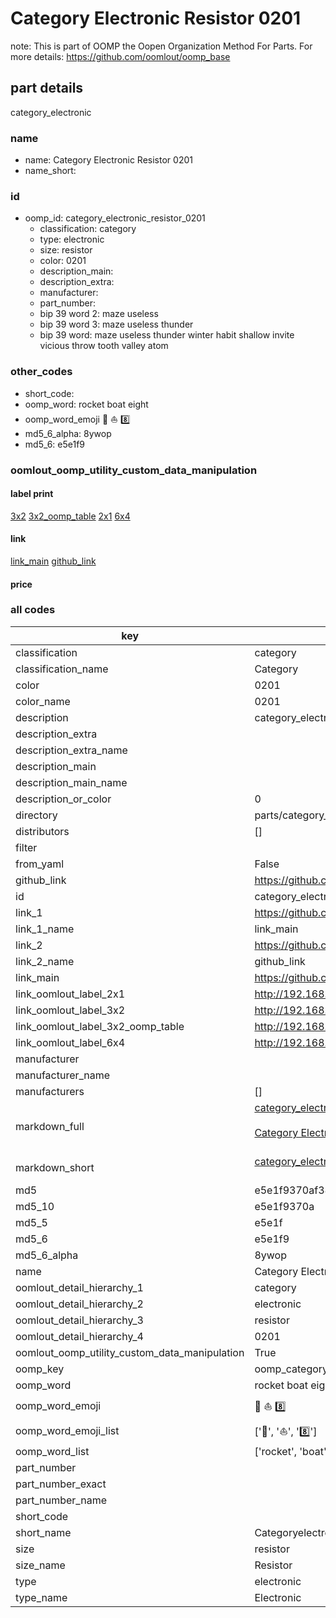 # Category Electronic Resistor 0201  

note: This is part of OOMP the Oopen Organization Method For Parts. For more details: https://github.com/oomlout/oomp_base

##  part details



category_electronic

### name
* name: Category Electronic Resistor 0201
* name_short: 
### id
* oomp_id: category_electronic_resistor_0201
  * classification: category
  * type: electronic
  * size: resistor
  * color: 0201
  * description_main: 
  * description_extra: 
  * manufacturer: 
  * part_number: 
  * bip 39 word 2: maze useless
  * bip 39 word 3: maze useless thunder
  * bip 39 word: maze useless thunder winter habit shallow invite vicious throw tooth valley atom

### other_codes
* short_code: 
* oomp_word: rocket boat eight
* oomp_word_emoji :rocket: :boat: :eight:
* md5_6_alpha: 8ywop
* md5_6: e5e1f9






### oomlout_oomp_utility_custom_data_manipulation
#### label print
[3x2](http://192.168.1.245:1112/?label=oomp%208ywop)
[3x2_oomp_table](http://192.168.1.107:1112/?label=oomp%208ywop)
[2x1](http://192.168.1.242:1112/?label=oomp%208ywop)
[6x4](http://192.168.1.55:1112/?label=oomp%208ywop)    

#### link

[link_main](https://github.com/oomlout/oomlout_oomp_current_version_messy/tree/main/parts/category_electronic_resistor_0201) [github_link](https://github.com/oomlout/oomlout_oomp_part_src/tree/main/parts/category_electronic_resistor_0201)                             

#### price







### all codes 
| key | value |  
| --- | --- |  
| classification | category |  
| classification_name | Category |  
| color | 0201 |  
| color_name | 0201 |  
| description | category_electronic |  
| description_extra |  |  
| description_extra_name |  |  
| description_main |  |  
| description_main_name |  |  
| description_or_color | 0  |  
| directory | parts/category_electronic_resistor_0201 |  
| distributors | [] |  
| filter |  |  
| from_yaml | False |  
| github_link | https://github.com/oomlout/oomlout_oomp_part_src/tree/main/parts/category_electronic_resistor_0201 |  
| id | category_electronic_resistor_0201 |  
| link_1 | https://github.com/oomlout/oomlout_oomp_current_version_messy/tree/main/parts/category_electronic_resistor_0201 |  
| link_1_name | link_main |  
| link_2 | https://github.com/oomlout/oomlout_oomp_part_src/tree/main/parts/category_electronic_resistor_0201 |  
| link_2_name | github_link |  
| link_main | https://github.com/oomlout/oomlout_oomp_current_version_messy/tree/main/parts/category_electronic_resistor_0201 |  
| link_oomlout_label_2x1 | http://192.168.1.242:1112/?label=oomp%208ywop |  
| link_oomlout_label_3x2 | http://192.168.1.245:1112/?label=oomp%208ywop |  
| link_oomlout_label_3x2_oomp_table | http://192.168.1.107:1112/?label=oomp%208ywop |  
| link_oomlout_label_6x4 | http://192.168.1.55:1112/?label=oomp%208ywop |  
| manufacturer |  |  
| manufacturer_name |  |  
| manufacturers | [] |  
| markdown_full | [category_electronic_resistor_0201](https://github.com/oomlout/oomlout_oomp_current_version_messy/tree/main/parts/category_electronic_resistor_0201)<br>[](https://github.com/oomlout/oomlout_oomp_current_version_messy/tree/main/parts/category_electronic_resistor_0201)<br>[Category Electronic Resistor 0201](https://github.com/oomlout/oomlout_oomp_current_version_messy/tree/main/parts/category_electronic_resistor_0201)<br><br> |  
| markdown_short | [category_electronic_resistor_0201](https://github.com/oomlout/oomlout_oomp_current_version_messy/tree/main/parts/category_electronic_resistor_0201)<br><br> |  
| md5 | e5e1f9370af38ec314341fc1c33c044c |  
| md5_10 | e5e1f9370a |  
| md5_5 | e5e1f |  
| md5_6 | e5e1f9 |  
| md5_6_alpha | 8ywop |  
| name | Category Electronic Resistor 0201 |  
| oomlout_detail_hierarchy_1 | category |  
| oomlout_detail_hierarchy_2 | electronic |  
| oomlout_detail_hierarchy_3 | resistor |  
| oomlout_detail_hierarchy_4 | 0201 |  
| oomlout_oomp_utility_custom_data_manipulation | True |  
| oomp_key | oomp_category_electronic_resistor_0201 |  
| oomp_word | rocket boat eight |  
| oomp_word_emoji | :rocket: :boat: :eight: |  
| oomp_word_emoji_list | [':rocket:', ':boat:', ':eight:'] |  
| oomp_word_list | ['rocket', 'boat', 'eight'] |  
| part_number |  |  
| part_number_exact |  |  
| part_number_name |  |  
| short_code |  |  
| short_name | Categoryelectronic |  
| size | resistor |  
| size_name | Resistor |  
| type | electronic |  
| type_name | Electronic |  
